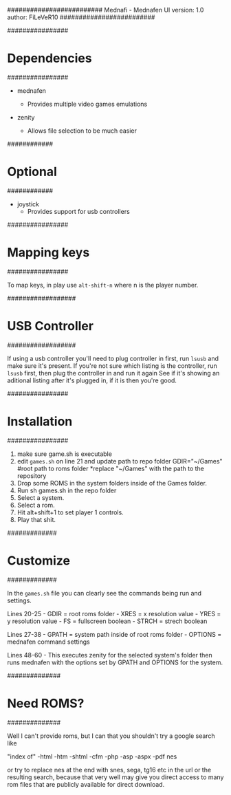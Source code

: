 #########################
Mednafi - Mednafen UI
version: 1.0
author: FiLeVeR10
#########################

################
# Dependencies #
################

- mednafen
	- Provides multiple video games emulations

- zenity
	- Allows file selection to be much easier

############
# Optional #
############

- joystick
	- Provides support for usb controllers

################
# Mapping keys #
################

To map keys, in play use `alt-shift-n` where n is the player number.

##################
# USB Controller #
##################

If using a usb controller you'll need to plug controller in first, run `lsusb` and make sure it's present.
If you're not sure which listing is the controller, run `lsusb` first, then plug the controller in and run it again
See if it's showing an aditional listing after it's plugged in, if it is then you're good.

################
# Installation #
################

1. make sure game.sh is executable
2. edit `games.sh` on line 21 and update path to repo folder
	GDIR="~/Games" #root path to roms folder
	*replace "~/Games" with the path to the repository
3. Drop some ROMS in the system folders inside of the Games folder.
4. Run sh games.sh in the repo folder
5. Select a system.
6. Select a rom.
7. Hit alt+shift+1 to set player 1 controls.
7. Play that shit.

#############
# Customize #
#############

In the `games.sh` file you can clearly see the commands being run and settings.

Lines 20-25
	- GDIR = root roms folder
	- XRES = x resolution value
	- YRES = y resolution value
	- FS = fullscreen boolean 
	- STRCH = strech boolean

Lines 27-38
	- GPATH = system path inside of root roms folder
	- OPTIONS = mednafen command settings

Lines 48-60
	- This executes zenity for the selected system's folder then runs mednafen with the options set by GPATH and OPTIONS for the system.

##############
# Need ROMS? #
##############

Well I can't provide roms, but I can that you shouldn't try a google search like

"index of" -html -htm -shtml -cfm -php -asp -aspx -pdf nes

or try to replace nes at the end with snes, sega, tg16 etc in the url or the resulting search,
because that very well may give you direct access to many rom files that are publicly available for direct download.